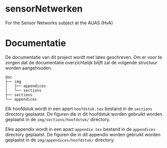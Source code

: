 # sensorNetwerken
For the Sensor Networks subject at the AUAS (HvA)

# Documentatie
De documentatie van dit project wordt met latex geschreven. Om er voor te zorgen dat de documentatie overzichtelijk blijft zal de volgende structuur worden aangehouden.
```
doc
├── img
│   ├── appendices
│   └── sections
├── sections
└── appendices
```
Elk hoofdstuk wordt in een apart `hoofdstuk.tex` bestand in de `sections` directory geplaatst. De figuren die in dit hoofdstuk worden gebruikt worden geplaatst in de `img/sections/hoofdstuk/` directory.

Elke appendix wordt in een apart `appendix.tex` bestand in de `appendices` directory geplaatst. De figuren die in dit appendix worden gebruikt worden geplaatst in de `img/appendices/hoofdstuk/` directory.